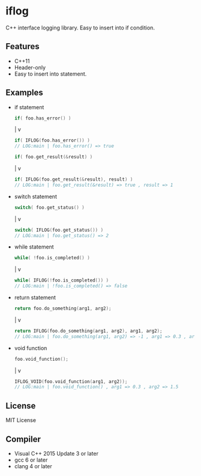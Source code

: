 # iflog

C++ interface logging library. Easy to insert into if condition.

## Features

* C++11
* Header-only
* Easy to insert into statement.

## Examples

* if statement
  ```cpp
  if( foo.has_error() )
  ```
  |
  v
  ```cpp
  if( IFLOG(foo.has_error()) )
  // LOG:main | foo.has_error() => true
  ```

  ```cpp
  if( foo.get_result(&result) )
  ```
  |
  v
  ```cpp
  if( IFLOG(foo.get_result(&result), result) )
  // LOG:main | foo.get_result(&result) => true , result => 1
  ```

* switch statement
  ```cpp
  switch( foo.get_status() )
  ```
  |
  v
  ```cpp
  switch( IFLOG(foo.get_status()) )
  // LOG:main | foo.get_status() => 2
  ```

* while statement
  ```cpp
  while( !foo.is_completed() )
  ```
  |
  v
  ```cpp
  while( IFLOG(!foo.is_completed()) )
  // LOG:main | !foo.is_completed() => false
  ```

* return statement
  ```cpp
  return foo.do_something(arg1, arg2);
  ```
  |
  v
  ```cpp
  return IFLOG(foo.do_something(arg1, arg2), arg1, arg2);
  // LOG:main | foo.do_something(arg1, arg2) => -1 , arg1 => 0.3 , arg2 => 1.5
  ```

* void function
  ```cpp
  foo.void_function();
  ```
  |
  v
  ```cpp
  IFLOG_VOID(foo.void_function(arg1, arg2));
  // LOG:main | foo.void_function() , arg1 => 0.3 , arg2 => 1.5
  ```

## License

  MIT License

## Compiler
* Visual C++ 2015 Update 3 or later
* gcc 6 or later
* clang 4 or later
